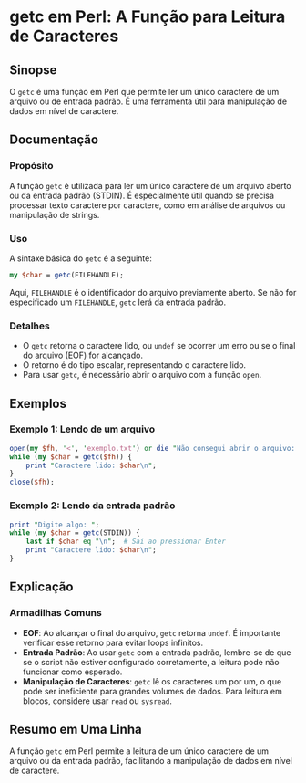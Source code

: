 <!--
Meta Description: # getc em Perl: A Função para Leitura de Caracteres ## Sinopse O `getc` é uma função em Perl que permite ler um único caractere de um arquivo ou de en...
Meta Keywords: getc, caractere, arquivo, para, entrada
-->

# getc em Perl: A Função para Leitura de Caracteres

## Sinopse
O `getc` é uma função em Perl que permite ler um único caractere de um arquivo ou de entrada padrão. É uma ferramenta útil para manipulação de dados em nível de caractere.

## Documentação
### Propósito
A função `getc` é utilizada para ler um único caractere de um arquivo aberto ou da entrada padrão (STDIN). É especialmente útil quando se precisa processar texto caractere por caractere, como em análise de arquivos ou manipulação de strings.

### Uso
A sintaxe básica do `getc` é a seguinte:

```perl
my $char = getc(FILEHANDLE);
```

Aqui, `FILEHANDLE` é o identificador do arquivo previamente aberto. Se não for especificado um `FILEHANDLE`, `getc` lerá da entrada padrão.

### Detalhes
- O `getc` retorna o caractere lido, ou `undef` se ocorrer um erro ou se o final do arquivo (EOF) for alcançado.
- O retorno é do tipo escalar, representando o caractere lido.
- Para usar `getc`, é necessário abrir o arquivo com a função `open`.

## Exemplos
### Exemplo 1: Lendo de um arquivo
```perl
open(my $fh, '<', 'exemplo.txt') or die "Não consegui abrir o arquivo: $!";
while (my $char = getc($fh)) {
    print "Caractere lido: $char\n";
}
close($fh);
```

### Exemplo 2: Lendo da entrada padrão
```perl
print "Digite algo: ";
while (my $char = getc(STDIN)) {
    last if $char eq "\n";  # Sai ao pressionar Enter
    print "Caractere lido: $char\n";
}
```

## Explicação
### Armadilhas Comuns
- **EOF**: Ao alcançar o final do arquivo, `getc` retorna `undef`. É importante verificar esse retorno para evitar loops infinitos.
- **Entrada Padrão**: Ao usar `getc` com a entrada padrão, lembre-se de que se o script não estiver configurado corretamente, a leitura pode não funcionar como esperado.
- **Manipulação de Caracteres**: `getc` lê os caracteres um por um, o que pode ser ineficiente para grandes volumes de dados. Para leitura em blocos, considere usar `read` ou `sysread`.

## Resumo em Uma Linha
A função `getc` em Perl permite a leitura de um único caractere de um arquivo ou da entrada padrão, facilitando a manipulação de dados em nível de caractere.